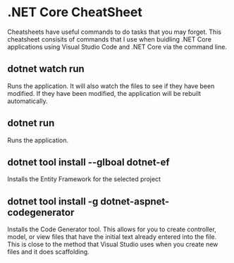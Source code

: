 # .NET Core CheatSheet 

Cheatsheets have useful commands to do tasks that you may forget. This cheatsheet 
consisits of commands that I use when buidling .NET Core applications using Visual 
Studio Code and .NET Core via the command line. 

## dotnet watch run 

Runs the application. It will also watch the files to see if they have been modified. 
If they have been modified, the application will be rebuilt automatically.

## dotnet run 

Runs the application. 

## dotnet tool install --glboal dotnet-ef 

Installs the Entity Framework for the selected project 

## dotnet tool install -g dotnet-aspnet-codegenerator 

Installs the Code Generator tool. This allows for you to create controller, model, or 
view files that have the initial text already entered into the file. This is close to 
the method that Visual Studio uses when you create new files and it does scaffolding.


